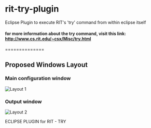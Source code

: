 rit-try-plugin
==============

Eclipse Plugin to execute RIT's 'try' command from within eclipse itself
#### for more information about the try command, visit this link: http://www.cs.rit.edu/~csx/Misc/try.html
==============

## Proposed Windows Layout
### Main configuration window
![Layout 1](http://s17.postimg.org/gvtxu1da7/try_plugin_configuration.png)

### Output window
![Layout 2](http://s24.postimg.org/f6kz8wvnp/try_plugin_output.png) 

ECLIPSE PLUGIN for RIT - TRY

